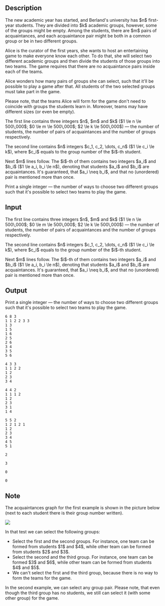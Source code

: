 ## Description

<div><p>The new academic year has started, and Berland's university has $n$ first-year students. They are divided into $k$ academic groups, however, some of the groups might be empty. Among the students, there are $m$ pairs of acquaintances, and each acquaintance pair might be both in a common group or be in two different groups.</p><p>Alice is the curator of the first years, she wants to host an entertaining game to make everyone know each other. To do that, she will select two different academic groups and then divide the students of those groups into two teams. The game requires that there are no acquaintance pairs inside each of the teams.</p><p>Alice wonders how many pairs of groups she can select, such that it'll be possible to play a game after that. All students of the two selected groups must take part in the game.</p><p>Please note, that the teams Alice will form for the game don't need to coincide with groups the students learn in. Moreover, teams may have different sizes (or even be empty).</p></div><div class="input-specification"><p>The first line contains three integers $n$, $m$ and $k$ ($1 \le n \le 500\,000$; $0 \le m \le 500\,000$; $2 \le k \le 500\,000$)&nbsp;— the number of students, the number of pairs of acquaintances and the number of groups respectively.</p><p>The second line contains $n$ integers $c_1, c_2, \dots, c_n$ ($1 \le c_i \le k$), where $c_i$ equals to the group number of the $i$-th student.</p><p>Next $m$ lines follow. The $i$-th of them contains two integers $a_i$ and $b_i$ ($1 \le a_i, b_i \le n$), denoting that students $a_i$ and $b_i$ are acquaintances. It's guaranteed, that $a_i \neq b_i$, and that no (unordered) pair is mentioned more than once.</p></div><div class="output-specification"><p>Print a single integer&nbsp;— the number of ways to choose two different groups such that it's possible to select two teams to play the game.</p></div>

## Input

<p>The first line contains three integers $n$, $m$ and $k$ ($1 \le n \le 500\,000$; $0 \le m \le 500\,000$; $2 \le k \le 500\,000$)&nbsp;— the number of students, the number of pairs of acquaintances and the number of groups respectively.</p><p>The second line contains $n$ integers $c_1, c_2, \dots, c_n$ ($1 \le c_i \le k$), where $c_i$ equals to the group number of the $i$-th student.</p><p>Next $m$ lines follow. The $i$-th of them contains two integers $a_i$ and $b_i$ ($1 \le a_i, b_i \le n$), denoting that students $a_i$ and $b_i$ are acquaintances. It's guaranteed, that $a_i \neq b_i$, and that no (unordered) pair is mentioned more than once.</p>

## Output

<p>Print a single integer&nbsp;— the number of ways to choose two different groups such that it's possible to select two teams to play the game.</p>





```input1
6 8 3
1 1 2 2 3 3
1 3
1 5
1 6
2 5
2 6
3 4
3 5
5 6
```




```input2
4 3 3
1 1 2 2
1 2
2 3
3 4
```




```input3
4 4 2
1 1 1 2
1 2
2 3
3 1
1 4
```




```input4
5 5 2
1 2 1 2 1
1 2
2 3
3 4
4 5
5 1
```




```output1
2
```




```output2
3
```




```output3
0
```




```output4
0
```



## Note

<p>The acquaintances graph for the first example is shown in the picture below (next to each student there is their group number written).</p><p><img class="tex-graphics" src="file://lZfksDYY.png" style="max-width: 100.0%;max-height: 100.0%;"></p><p>In that test we can select the following groups:</p><ul> <li> Select the first and the second groups. For instance, one team can be formed from students $1$ and $4$, while other team can be formed from students $2$ and $3$. </li><li> Select the second and the third group. For instance, one team can be formed $3$ and $6$, while other team can be formed from students $4$ and $5$. </li><li> We can't select the first and the third group, because there is no way to form the teams for the game. </li></ul><p>In the second example, we can select any group pair. Please note, that even though the third group has no students, we still can select it (with some other group) for the game.</p>
